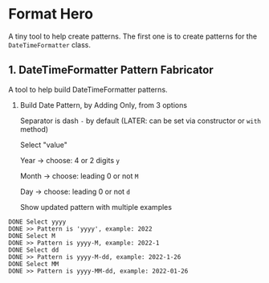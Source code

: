 # Format Hero

A tiny tool to help create patterns.
The first one is to create patterns for the `DateTimeFormatter` class.

## 1. DateTimeFormatter Pattern Fabricator

A tool to help build DateTimeFormatter patterns.

1. Build Date Pattern, by Adding Only, from 3 options

    Separator is dash `-` by default (LATER: can be set via constructor or `with` method)

    Select "value"

      Year  -> choose: 4 or 2 digits `y`
      
      Month -> choose: leading 0 or not `M`
      
      Day   -> choose: leading 0 or not `d`

    Show updated pattern with multiple examples

```
DONE Select yyyy
DONE >> Pattern is 'yyyy', example: 2022
DONE Select M
DONE >> Pattern is yyyy-M, example: 2022-1
DONE Select dd
DONE >> Pattern is yyyy-M-dd, example: 2022-1-26
DONE Select MM
DONE >> Pattern is yyyy-MM-dd, example: 2022-01-26
```
